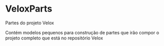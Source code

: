# VeloxParts
Partes do projeto Velox

Contém modelos pequenos para construção de partes que irão compor o projeto completo que está no repositório Velox
